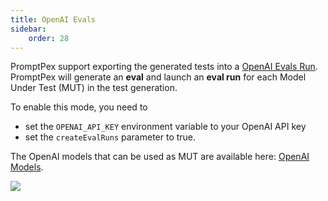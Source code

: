 ```yaml
---
title: OpenAI Evals
sidebar:
    order: 28
---
```


PromptPex support exporting the generated tests into a [OpenAI Evals Run](https://platform.openai.com/docs/api-reference/evals).
PromptPex will generate an **eval** and launch an **eval run** for each Model Under Test (MUT) in the test generation.

To enable this mode, you need to

- set the `OPENAI_API_KEY` environment variable to your OpenAI API key
- set the `createEvalRuns` parameter to true.

The OpenAI models that can be used as MUT are available here: [OpenAI Models](https://platform.openai.com/docs/models).


![](https://github.com/user-attachments/assets/988f9b7e-95a9-450f-9475-61a887a3f85f)
